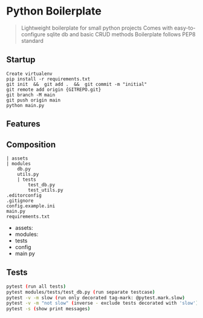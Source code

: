 # Python Boilerplate
> Lightweight boilerplate for small python projects
> Comes with easy-to-configure sqlite db and basic CRUD methods
> Boilerplate follows PEP8 standard

## Startup
    Create virtualenv
    pip install -r requirements.txt
    git init  &&  git add .  &&  git commit -m "initial"
    git remote add origin {GITREPO.git}
    git branch -M main
    git push origin main
    python main.py

## Features

## Composition
    | assets
    | modules
        db.py
        utils.py
        | tests
            test_db.py
            test_utils.py
    .editorconfig
    .gitignore
    config.example.ini
    main.py
    requirements.txt
    
- assets:
- modules:
- tests
- config
- main py

## Tests
```sh
pytest (run all tests)
pytest modules/tests/test_db.py (run separate testcase)
pytest -v -m slow (run only decorated tag-mark: @pytest.mark.slow)
pytest -v -m "not slow" (inverse - exclude tests decorated with 'slow')
pytest -s (show print messages)
```
